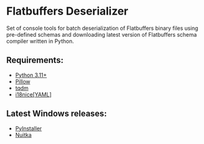 # Flatbuffers Deserializer
Set of console tools for batch deserialization of Flatbuffers binary files using pre-defined schemas and downloading latest version of Flatbuffers schema compiler written in Python.
## Requirements:
- [Python 3.11+](https://www.python.org/)
- [Pillow](https://pypi.org/project/pillow/)
- [tqdm](https://pypi.org/project/tqdm/)
- [i18nice[YAML]](https://pypi.org/project/i18nice/)
## Latest Windows releases:
- [PyInstaller](https://github.com/Shararamosh/flatc_deserializer/releases/tag/latest)
- [Nuitka](https://github.com/Shararamosh/flatc_deserializer/releases/tag/latest-nuitka)